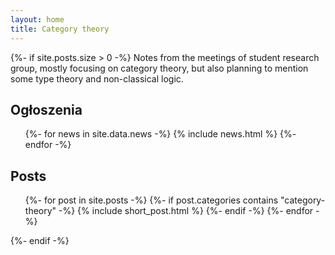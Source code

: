 ```yaml
---
layout: home
title: Category theory
---
```


{%- if site.posts.size > 0 -%}
Notes from the meetings of student research group, mostly focusing on category theory, but also planning to mention some type theory and non-classical logic.

<section class="posts">
    <h2 class="post-list-heading">Ogłoszenia</h2>
    <ul class="post-list">
        {%- for news in site.data.news -%}
            {% include news.html %}
        {%- endfor -%}
    </ul>
</section>

<section class="posts">
    <h2 class="post-list-heading">Posts</h2>
    <ul class="post-list">
        {%- for post in site.posts -%}
            {%- if post.categories contains "category-theory" -%}
                {% include short_post.html %}
            {%- endif -%}
        {%- endfor -%}
    </ul>
</section>
{%- endif -%}
